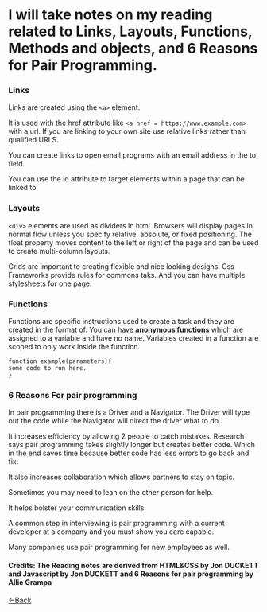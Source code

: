 # I will take notes on my reading related to Links, Layouts, Functions, Methods and objects, and 6 Reasons for Pair Programming.

### Links
Links are created using the ```<a>``` element.

It is used with the href attribute like ```<a href = https://www.example.com>``` with a url. 
If you are linking to your own site use relative links rather than qualified URLS.

You can create links to open email programs with an email address in the to field. 

You can use the id attribute to target elements within a page that can be linked to.


### Layouts
```<div>``` elements are used as dividers in html. Browsers will display pages in normal flow unless you specify relative, absolute, or fixed positioning. 
The float property moves content to the left or right of the page and can be used to create multi-column layouts. 

Grids are important to creating flexible and nice looking designs.
Css Frameworks provide rules for commons taks. And you can have multiple stylesheets for one page.



### Functions
Functions are specific instructions used to create a task and they are created in the format of. You can have **anonymous functions** which are assigned to a variable and have no name. Variables created in a function are scoped to only work inside the function.
 ```
function example(parameters){
some code to run here.
}
```



### 6 Reasons For pair programming

In pair programming there is a Driver and a Navigator. The Driver will type out the code while the Navigator will direct the driver what to do.

It increases efficiency by allowing 2 people to catch mistakes. Research says pair programming takes slightly longer but creates better code. Which in the end saves time because better code has less errors to go back and fix. 

It also increases collaboration which allows partners to stay on topic.

Sometimes you may need to lean on the other person for help.

It helps bolster your communication skills. 

A common step in interviewing is pair programming with a current developer at a company and you must show you care capable.

Many companies use pair programming for new employees as well.



#### Credits: The Reading notes are derived from HTML&CSS by Jon DUCKETT and Javascript by Jon DUCKETT and 6 Reasons for pair programming by Allie Grampa
[<-Back](README.md)
